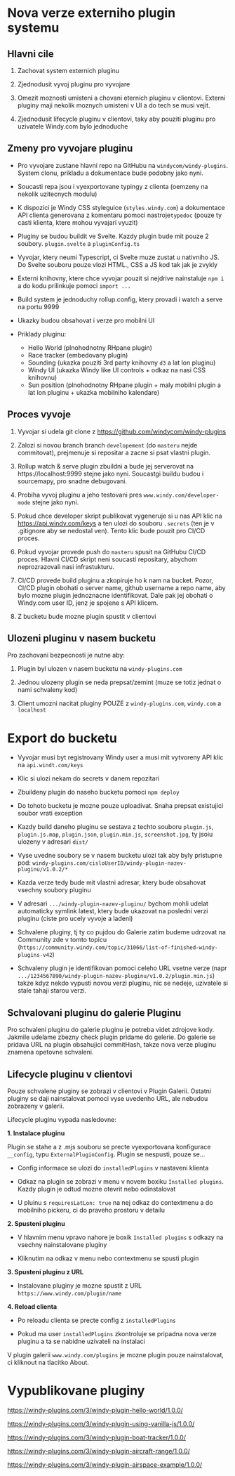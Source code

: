 # Nova verze externiho plugin systemu

## Hlavni cile

1. Zachovat system externich pluginu

2. Zjednodusit vyvoj pluginu pro vyvojare

3. Omezit moznosti umisteni a chovani eternich pluginu v clientovi. Externi pluginy maji nekolik moznych umisteni v UI a do tech se musi vejit.

4. Zjednodusit lifecycle pluginu v clientovi, taky aby pouziti pluginu pro uzivatele Windy.com bylo jednoduche

## Zmeny pro vyvojare pluginu

-   Pro vyvojare zustane hlavni repo na GitHubu na `windycom/windy-plugins`. System clonu, prikladu a dokumentace bude podobny jako nyni.

-   Soucasti repa jsou i vyexportovane typingy z clienta (oemzeny na nekolik uzitecnych modulu)

-   K dispozici je Windy CSS styleguice (`styles.windy.com`) a dokumentace API clienta generovana z komentaru pomoci nastroje`typedoc` (pouze ty casti klienta, ktere mohou vyvajari vyuzit)

-   Pluginy se budou buildit ve Svelte. Kazdy plugin bude mit pouze 2 soubory. `plugin.svelte` a `pluginConfig.ts`

-   Vyvojar, ktery neumi Typescript, ci Svelte muze zustat u nativniho JS. Do Svelte souboru pouze vlozi HTML., CSS a JS kod tak jak je zvykly

-   Externi knihovny, ktere chce vyvojar pouzit si nejdrive nainstaluje `npm i` a do kodu prilinkuje pomoci `import ...`

-   Build system je jednoduchy rollup.config, ktery provadi i watch a serve na portu 9999

-   Ukazky budou obsahovat i verze pro mobilni UI

-   Priklady pluginu:
    -   Hello World (plnohodnotny RHpane plugin)
    -   Race tracker (embedovany plugin)
    -   Sounding (ukazka pouziti 3rd party knihovny `d3` a lat lon pluginu)
    -   Windy UI (ukazka Windy like UI controls + odkaz na nasi CSS knihovnu)
    -   Sun position (plnohodnotny RHpane plugin + maly mobilni plugin a lat lon pluginu + ukazka mobilniho kalendare)

## Proces vyvoje

1. Vyvojar si udela git clone z https://github.com/windycom/windy-plugins

2. Zalozi si novou branch branch `developement` (do `masteru` nejde commitovat), prejmenuje si repositar a zacne si psat vlastni plugin.

3. Rollup watch & serve plugin zbuildni a bude jej serverovat na https://localhost:9999 stejne jako nyni. Soucastgi buildu budou i sourcemapy, pro snadne debugovani.

4. Probiha vyvoj pluginu a jeho testovani pres `www.windy.com/developer-mode` stejne jako nyni.

5. Pokud chce developer skript publikovat vygeneruje si u nas API klic na https://api.windy.com/keys a ten ulozi do souboru `.secrets` (ten je v .gitignore aby se nedostal ven). Tento klic bude pouzit pro CI/CD proces.

6. Pokud vyvojar provede push do `masteru` spusit na GitHubu CI/CD proces. Hlavni CI/CD skript neni soucasti repositary, abychom neprozrazovali nasi infrastukturu.

7. CI/CD provede build pluginu a zkopiruje ho k nam na bucket. Pozor, CI/CD plugin obohati o server name, github username a repo name, aby bylo mozne plugin jednoznacne identifikovat. Dale pak jej obohati o Windy.com user ID, jenz je spojene s API klicem.

8. Z bucketu bude mozne plugin spustit v clientovi

## Ulozeni pluginu v nasem bucketu

Pro zachovani bezpecnosti je nutne aby:

1. Plugin byl ulozen v nasem bucketu na `windy-plugins.com`

2. Jednou ulozeny plugin se neda prepsat/zemint (muze se totiz jednat o nami schvaleny kod)

3. Client umozni nacitat pluginy POUZE z `windy-plugins.com`, `windy.com` a `localhost`

# Export do bucketu

-   Vyvojar musi byt registrovany Windy user a musi mit vytvoreny API klic na `api.windt.com/keys`

-   Klic si ulozi nekam do secrets v danem repozitari

-   Zbuildeny plugin do naseho bucketu pomoci `npm deploy`

-   Do tohoto bucketu je mozne pouze uploadivat. Snaha prepsat existujici soubor vrati exception

-   Kazdy build daneho pluginu se sestava z techto souboru `plugin.js`, `plugin.js.map`, `plugin.json`, `plugin.min.js`, `screenshot.jpg`, ty jsoiu ulozeny v adresari `dist/`

-   Vyse uvedne soubory se v nasem bucketu ulozi tak aby byly pristupne pod: `windy-plugins.com/cisloUserID/windy-plugin-nazev-pluginu/v1.0.2/*`

-   Kazda verze tedy bude mit vlastni adresar, ktery bude obsahovat vsechny soubory pluginu

-   V adresari `.../windy-plugin-nazev-pluginu/` bychom mohli udelat automaticky symlink latest, ktery bude ukazovat na posledni verzi pluginu (ciste pro ucely vyvoje a ladeni)

-   Schvalene pluginy, tj ty co pujdou do Galerie zatim budeme udrzovat na Community zde v tomto topicu (`https://community.windy.com/topic/31066/list-of-finished-windy-plugins-v42`)

-   Schvaleny plugin je identifikovan pomoci celeho URL vsetne verze (napr `.../1234567890/windy-plugin-nazev-pluginu/v1.0.2/plugin.min.js`) takze kdyz nekdo vypusti novou verzi pluginu, nic se nedeje, uzivatele si stale tahaji starou verzi.

## Schvalovani pluginu do galerie Pluginu

Pro schvaleni pluginu do galerie pluginu je potreba videt zdrojove kody. Jakmile udelame zbezny check
plugin pridame do gelerie. Do galerie se pridava URL na plugin obsahujici commitHash, takze nova
verze pluginu znamena opetovne schvaleni.

## Lifecycle pluginu v clientovi

Pouze schvalene pluginy se zobrazi v clientovi v Plugin Galerii. Ostatni pluginy se daji nainstalovat
pomoci vyse uvedenho URL, ale nebudou zobrazeny v galerii.

Lifecycle pluginu vypada nasledovne:

**1. Instalace pluginu**

Plugin se stahe a z .mjs souboru se precte vyexportovana konfigurace `__config`, typu
`ExternalPluginConfig`. Plugin se nespusti, pouze se...

-   Config informace se ulozi do `installedPlugins` v nastaveni klienta

-   Odkaz na plugin se zobrazi v menu v novem boxiku `Installed plugins`. Kazdy plugin je odtud
    mozne otevrit nebo odinstalovat

-   U pluinu s `requiresLatLon: true` na nej odkaz do contextmenu a do mobilniho pickeru, ci do praveho prostoru v detailu

**2. Spusteni pluginu**

-   V hlavnim menu vpravo nahore je boxik `Installed plugins` s odkazy na vsechny nainstalovane pluginy

-   Kliknutim na odkaz v menu nebo contextmenu se spusti plugin

**3. Spusteni pluginu z URL**

-   Instalovane pluginy je mozne spustit z URL `https://www.windy.com/plugin/name`

**4. Reload clienta**

-   Po reloadu clienta se precte config z `installedPlugins`

-   Pokud ma user `installedPlugins` zkontroluje se pripadna nova verze pluginu a ta se nabidne uzivateli na instalaci

V plugin galerii `www.windy.com/plugins` je mozne plugin pouze nainstalovat, ci kliknout na tlacitko About.

# Vypublikovane pluginy

https://windy-plugins.com/3/windy-plugin-hello-world/1.0.0/

https://windy-plugins.com/3/windy-plugin-using-vanilla-js/1.0.0/

https://windy-plugins.com/3/windy-plugin-boat-tracker/1.0.0/

https://windy-plugins.com/3/windy-plugin-aircraft-range/1.0.0/

https://windy-plugins.com/3/windy-plugin-airspace-example/1.0.0/
